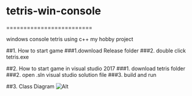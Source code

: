 # tetris-win-console

=========================

windows console tetris using c++
my hobby project


##1. How to start game
 ###1.download Release folder
 ###2. double click tetris.exe


##2. How to start game in visual studio 2017
 ###1. download tetris folder
 ###2. open .sln visual studio solution file
 ###3. build and run

##3. Class Diagram
![Alt](https://github.com/rkdtlsdnr102/tetris-win-console/edit/master/class_diagram.jpg)

